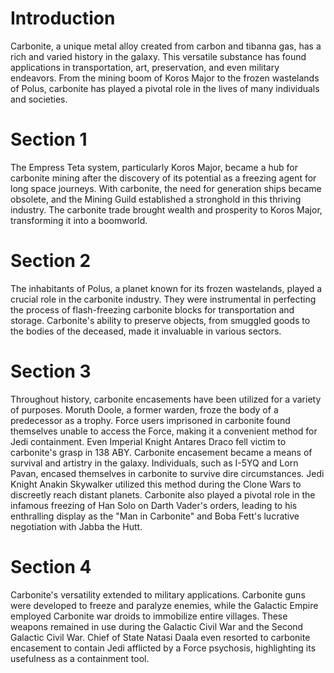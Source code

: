 # Introduction

Carbonite, a unique metal alloy created from carbon and tibanna gas, has a rich and varied history in the galaxy.
This versatile substance has found applications in transportation, art, preservation, and even military endeavors.
From the mining boom of Koros Major to the frozen wastelands of Polus, carbonite has played a pivotal role in the lives of many individuals and societies.

# Section 1

The Empress Teta system, particularly Koros Major, became a hub for carbonite mining after the discovery of its potential as a freezing agent for long space journeys.
With carbonite, the need for generation ships became obsolete, and the Mining Guild established a stronghold in this thriving industry.
The carbonite trade brought wealth and prosperity to Koros Major, transforming it into a boomworld.

# Section 2

The inhabitants of Polus, a planet known for its frozen wastelands, played a crucial role in the carbonite industry.
They were instrumental in perfecting the process of flash-freezing carbonite blocks for transportation and storage.
Carbonite's ability to preserve objects, from smuggled goods to the bodies of the deceased, made it invaluable in various sectors.

# Section 3

Throughout history, carbonite encasements have been utilized for a variety of purposes.
Moruth Doole, a former warden, froze the body of a predecessor as a trophy.
Force users imprisoned in carbonite found themselves unable to access the Force, making it a convenient method for Jedi containment.
Even Imperial Knight Antares Draco fell victim to carbonite's grasp in 138 ABY.
Carbonite encasement became a means of survival and artistry in the galaxy.
Individuals, such as I-5YQ and Lorn Pavan, encased themselves in carbonite to survive dire circumstances.
Jedi Knight Anakin Skywalker utilized this method during the Clone Wars to discreetly reach distant planets.
Carbonite also played a pivotal role in the infamous freezing of Han Solo on Darth Vader's orders, leading to his enthralling display as the "Man in Carbonite" and Boba Fett's lucrative negotiation with Jabba the Hutt.

# Section 4

Carbonite's versatility extended to military applications.
Carbonite guns were developed to freeze and paralyze enemies, while the Galactic Empire employed Carbonite war droids to immobilize entire villages.
These weapons remained in use during the Galactic Civil War and the Second Galactic Civil War.
Chief of State Natasi Daala even resorted to carbonite encasement to contain Jedi afflicted by a Force psychosis, highlighting its usefulness as a containment tool.
